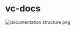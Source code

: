 # vc-docs
![documentation structure png](https://user-images.githubusercontent.com/7566324/39571186-f9a370c6-4eca-11e8-86fe-2ee845f2706b.png)
